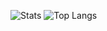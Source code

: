 ![Stats](https://github-readme-stats.vercel.app/api?username=adrianrosh&show_icons=true&theme=radical)
![Top Langs](https://github-readme-stats.vercel.app/api/top-langs/?username=adrianrosh&layout=compact&theme=radical)
